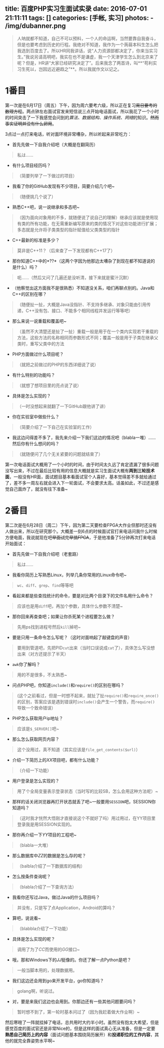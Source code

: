 title: 百度PHP实习生面试实录
date: 2016-07-01 21:11:11
tags: []
categories: [手帐, 实习]
photos: 
	- /img/dubanner.png
---
> 人呐就都不知道，自己不可以预料，一个人的命运啊，当然要靠自我奋斗，但是也要考虑到历史的行程。我绝对不知道，我作为一个蒟蒻本科生怎么把我选到百度去了。所以HR同我讲话，说“人力资源部都决定了，你来当实习生。”我说另请高明吧，我实在也不是谦虚，我一个天津学生怎么到北京来了呢？但是，HR讲“大家已经研究决定了”。后来我念了两首诗，叫**“苟利实习生死以，岂因远近避趋之”**。所以我就作文以记之。

# 1番目
第一次是在6月17日（周五）下午，因为周六要考六级，所以正在复习~~周日要考的数理方程~~。两点钟左右面试官发来短信说三点开始电话面试，所以我花了一个小时的时间突击了一下我感觉会问到的*算法、数据结构、操作系统、网络*的知识。~~然而事实证明并没有什么卵用~~。

3点过一点打来电话，听对面环境非常嘈杂，所以听起来非常吃力：

+ 首先先做一下自我介绍吧（大概是在翻简历）
> 私は……

+ 有什么项目经历吗？
> （简要列举了一下做过的项目）

+ 我看了你的GitHub发现有不少项目，简要介绍几个吧~
> （随便挑几个说了）

+ 熟悉C++吧，说一说继承和多态吧~
> （因为面向对象用的不多，就随便说了说自己的理解）继承应该就是使用现有类的所有功能，在无需重新编写原来的类的情况下对这些功能进行扩展；多态就是允许将子类类型的指针赋值给父类类型的指针

+ C++最新的标准是多少？
> 莫非是C++11？（后来查了一下发现都有C++17了）

+ 那你知道C++中的*??*（这两个字因为他那边太嘈杂了到现在都不知道说的是什么）吗？
> 呃……（然后又问了几遍还是没听清，接下来就是蜜汁沉默）

+ （他察觉出这方面我不是很熟悉）不知道没关系，咱们再聊点别的。Java和C++的区别在哪？
> （随便扯一扯，大概是Java没指针、不支持多继承、对象只能由引用传递，C++没有包、接口、不能多个相同线程并发运行等等吧）

+ 那么来说一说重载和覆盖吧~
> （虽然不大清楚还是扯了一扯）重载一般是用于在一个类内实现若干重载的方法，这些方法的名称相同而参数形式不同；覆盖一般是用于子类在继承父类时，重写父类中的方法

+ PHP方面做过什么项目呢？
> （就把之前做过的PHP的东西详细说了说）

+ 有什么特别的功能吗？
> （就想了想项目里的亮点说了说）

+ 具体是怎么实现的？
> （一时没想起来就翻了一下GitHub跟他讲了讲）

+ 你在实验室中做些什么？
> （简要介绍了一下自己在实验室的工作）

+ 我这边问得差不多了，我先来介绍一下我们这边的情况吧（blabla一堆）……然后你有什么想问的吗？
> （就随便问了几个无关紧要的问题就结束了）

第一次电话面试大概用了一个小时的时间，由于时间太久远了肯定遗漏了很多问题没写出来，不过在最后比较有用的信息大概就是实习生面试大概有**两到三轮技术面**，一般没有HR面，面试题目基本看面试官个人喜好，基本觉得差不多就给通过了，差不多一周左右就会进入下一轮面试，不会要求太高。话虽如此，不过还是感觉自己面炸了，就没有往下准备~


# 2番目

第二次是在6月28日（周二）下午，因为第二天要检查FPGA大作业但那时还没有人做出来，所以在研究那个。大概差一刻6点的时候面试官打来电话问我什么时候方便电面，我说就现在吧~~早面试完早搞FPGA~~，于是他准备了5分钟再次打来电话开始面试：

+ 首先先做一下自我介绍吧（老套路）
> 私は……

+ 我看你简历上写熟悉Linux，列举几条你常用的Linux命令吧~
> `wc`、`diff`、`grep`、`find`等等吧

+ 看起来都是些查找统计的命令，要是对比两个目录下的文件名用什么命令？
> 应该也是用`diff`吧，再加个参数，具体什么参数不清楚~

+ 那你回来再查查吧；如果让你杀死某个进程要怎么做？
> 先用ps找到进程号然后`kill`掉吧~

+ 要是只用一条命令怎么写呢？（这时对面响起了敲键盘的声音）
> 要用到管道吧，先把PID`cut`出来（当时口误说成`cat`了），具体怎么写没想出来（对方还提示了半天）

+ `awk`你了解吗？
> 用的不是很多，不太熟悉~

+ 问点PHP吧，你知道`include()`和`require()`的区别在哪吗？
> (这个之前看过，但是一时想不起来，就扯了扯`require()`和`require_once()`的区别，答案应该是遇到错误时`include()`会产生一个警告，而`require()`导致一个致命错误）

+ PHP怎么获取用户ip地址？
> 应该是`$_SERVER[]`吧~

+ 那么怎么获取网页内容？
> 这个没用过，真不知道（其实应该是`file_get_contents($url)`）

+ 介绍一下简历上的*XX*项目吧，都有什么功能？
> （介绍一下功能）

+ 用户登录是怎么实现的？
> 用了个全局变量表示登录状态（当时写的比较SB，怎么会用这种方法呢）~

+ 那样的话关闭浏览器再打开状态就丢了吧~一般要用`SESSION`吧，SESSION你知道吗？
> （这时我才恍然大悟刚才直接说这个不就好了吗）用过用过，在YY项目里登录我是用SESSION实现的。

+ 那你再介绍一下*YY*项目的工程吧~
> （blabla一大堆）

+ 那么数据库中*ZZ*的数据是怎么存的呢？
> （balbla介绍了一下数据库的结构）

+ 怎么按条件查询呢？
> （blabla介绍了一下查询方法）

+ 我看你还写过Java，做过Java的什么项目吗？
> 并没有，只是写了点Application，Android的算吗？

+ 算吧，说说看~
> （blabbla介绍了一下功能）

+ 具体是怎么实现的呢？
> 调用了为了*CC*而使用的*GG*接口~

+ 哦，那和Windows下的*JJ*挺像的。你还了解一点Python是吧？
> 一般当脚本用的，处理数据用。

+ 我们这边还会用到go来开发平台，go你知道吗？
> golang啊，听说过。

+ 对，要是来我们这边也会用到。你那边还有一些其他问题要问吗？
> 暂时想不到了，第一轮时基本问过了（因为我赶着做大作业啊）~

然后寒暄了一阵就挂掉了电话，总共用时大约半小时。虽然没有抱太大希望，但是感觉百度的面试官还是非常Nice的，但是这样的面试真心无从准备，但是一定要**熟悉自己简历上的内容**（面试问题基本围绕简历展开）和**投递职位的工作内容**，其他的就完全靠姿势水平啊~

